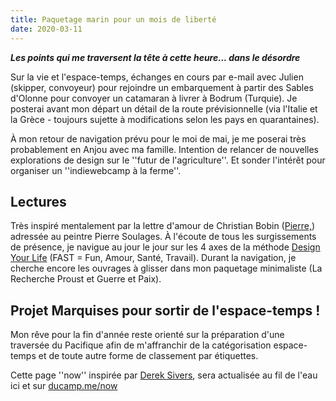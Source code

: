 ```yaml
---
title: Paquetage marin pour un mois de liberté
date: 2020-03-11
---
```


***Les points qui me traversent la tête à cette heure... dans le désordre***

Sur la vie et l'espace-temps, échanges en cours par e-mail avec Julien (skipper, convoyeur) pour rejoindre un embarquement à partir des Sables d'Olonne pour convoyer un catamaran à livrer à Bodrum (Turquie). Je posterai avant mon départ un détail de la route prévisionnelle (via l'Italie et la Grèce - toujours sujette à modifications selon les pays en quarantaines). 

À mon retour de navigation prévu pour le moi de mai, je me poserai très probablement en Anjou avec ma famille. Intention de relancer de nouvelles explorations de design sur le ''futur de l'agriculture''. Et sonder l'intérêt pour organiser un ''indiewebcamp à la ferme''. 

## Lectures

Très inspiré mentalement par la lettre d'amour de Christian Bobin ([Pierre,](https://www.babelio.com/livres/Bobin-Pierre/1157433)) adressée au peintre Pierre Soulages. À l'écoute de tous les surgissements de présence, je navigue au jour le jour sur les 4 axes de la méthode [Design Your Life](https://ducamp.me/DYL) (FAST = Fun, Amour, Santé, Travail). Durant la navigation, je cherche encore les ouvrages à glisser dans mon paquetage minimaliste (La Recherche Proust et Guerre et Paix).

## Projet Marquises pour sortir de l'espace-temps ! 

Mon rêve pour la fin d'année reste orienté sur la préparation d'une traversée du Pacifique afin de m'affranchir de la catégorisation espace-temps et de toute autre forme de classement par étiquettes.

Cette page ''now'' inspirée par [Derek Sivers](https://ducamp.me/maintenant), sera actualisée au fil de l'eau ici et sur [ducamp.me/now](https://ducamp.me/now)
